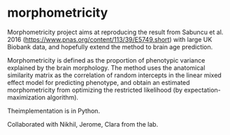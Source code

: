 # morphometricity
Morphometricity project aims at reproducing the result from Sabuncu et al. 2016 (https://www.pnas.org/content/113/39/E5749.short) with large UK Biobank data, and hopefully extend the method to brain age prediction. 

Morphometricity is defined as the proportion of phenotypic variance explained by the brain morphology. The method uses the anatomical similarity matrix as the correlation of random intercepts in the linear mixed effect model for predicting phenotype, and obtain an estimated morphometricity from optimizing the restricted likelihood (by expectation-maximization algorithm). 

Theimplementation is in Python.

Collaborated with Nikhil, Jerome, Clara from the lab. 


